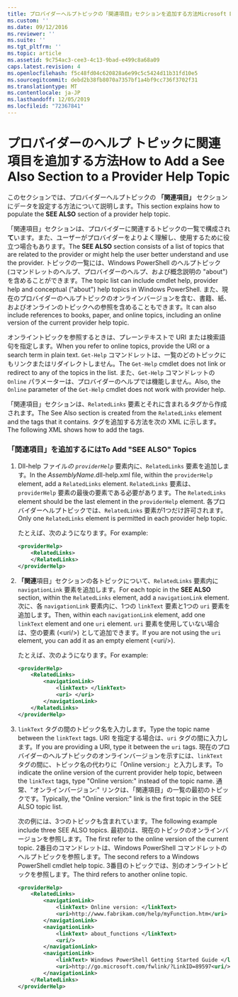 ```yaml
---
title: プロバイダーヘルプトピックの「関連項目」セクションを追加する方法Microsoft Docs
ms.custom: ''
ms.date: 09/12/2016
ms.reviewer: ''
ms.suite: ''
ms.tgt_pltfrm: ''
ms.topic: article
ms.assetid: 9c754ac3-cee3-4c13-9bad-e499c8a68a09
caps.latest.revision: 4
ms.openlocfilehash: f5c48fd04c620828a6e99c5c5424d11b31fd10e5
ms.sourcegitcommit: debd2b38fb8070a7357bf1a4bf9cc736f3702f31
ms.translationtype: MT
ms.contentlocale: ja-JP
ms.lasthandoff: 12/05/2019
ms.locfileid: "72367841"
---
```

# <a name="how-to-add-a-see-also-section-to-a-provider-help-topic"></a><span data-ttu-id="7159d-102">プロバイダーのヘルプ トピックに関連項目を追加する方法</span><span class="sxs-lookup"><span data-stu-id="7159d-102">How to Add a See Also Section to a Provider Help Topic</span></span>

<span data-ttu-id="7159d-103">このセクションでは、プロバイダーヘルプトピックの **「関連項目」** セクションにデータを設定する方法について説明します。</span><span class="sxs-lookup"><span data-stu-id="7159d-103">This section explains how to populate the **SEE ALSO** section of a provider help topic.</span></span>

<span data-ttu-id="7159d-104">「関連項目」セクションは、プロバイダーに関連するトピックの一覧で構成され**て**います。また、ユーザーがプロバイダーをよりよく理解し、使用するために役立つ場合もあります。</span><span class="sxs-lookup"><span data-stu-id="7159d-104">The **SEE ALSO** section consists of a list of topics that are related to the provider or might help the user better understand and use the provider.</span></span> <span data-ttu-id="7159d-105">トピックの一覧には、Windows PowerShell のヘルプトピック (コマンドレットのヘルプ、プロバイダーのヘルプ、および概念説明の "about") を含めることができます。</span><span class="sxs-lookup"><span data-stu-id="7159d-105">The topic list can include cmdlet help, provider help and conceptual ("about") help topics in Windows PowerShell.</span></span> <span data-ttu-id="7159d-106">また、現在のプロバイダーのヘルプトピックのオンラインバージョンを含む、書籍、紙、およびオンラインのトピックへの参照を含めることもできます。</span><span class="sxs-lookup"><span data-stu-id="7159d-106">It can also include references to books, paper, and online topics, including an online version of the current provider help topic.</span></span>

<span data-ttu-id="7159d-107">オンライントピックを参照するときは、プレーンテキストで URI または検索語句を指定します。</span><span class="sxs-lookup"><span data-stu-id="7159d-107">When you refer to online topics, provide the URI or a search term in plain text.</span></span> <span data-ttu-id="7159d-108">`Get-Help` コマンドレットは、一覧のどのトピックにもリンクまたはリダイレクトしません。</span><span class="sxs-lookup"><span data-stu-id="7159d-108">The `Get-Help` cmdlet does not link or redirect to any of the topics in the list.</span></span> <span data-ttu-id="7159d-109">また、`Get-Help` コマンドレットの `Online` パラメーターは、プロバイダーのヘルプでは機能しません。</span><span class="sxs-lookup"><span data-stu-id="7159d-109">Also, the `Online` parameter of the `Get-Help` cmdlet does not work with provider help.</span></span>

<span data-ttu-id="7159d-110">「関連項目」セクションは、`RelatedLinks` 要素とそれに含まれるタグから作成されます。</span><span class="sxs-lookup"><span data-stu-id="7159d-110">The See Also section is created from the `RelatedLinks` element and the tags that it contains.</span></span> <span data-ttu-id="7159d-111">タグを追加する方法を次の XML に示します。</span><span class="sxs-lookup"><span data-stu-id="7159d-111">The following XML shows how to add the tags.</span></span>

### <a name="to-add-see-also-topics"></a><span data-ttu-id="7159d-112">「関連項目」を追加するには</span><span class="sxs-lookup"><span data-stu-id="7159d-112">To Add "SEE ALSO" Topics</span></span>

1. <span data-ttu-id="7159d-113">Dll-help ファイル*の `providerHelp`* 要素内に、`RelatedLinks` 要素を追加します。</span><span class="sxs-lookup"><span data-stu-id="7159d-113">In the *AssemblyName*.dll-help.xml file, within the `providerHelp` element, add a `RelatedLinks` element.</span></span> <span data-ttu-id="7159d-114">`RelatedLinks` 要素は、`providerHelp` 要素の最後の要素である必要があります。</span><span class="sxs-lookup"><span data-stu-id="7159d-114">The `RelatedLinks` element should be the last element in the `providerHelp` element.</span></span> <span data-ttu-id="7159d-115">各プロバイダーヘルプトピックでは、`RelatedLinks` 要素が1つだけ許可されます。</span><span class="sxs-lookup"><span data-stu-id="7159d-115">Only one `RelatedLinks` element is permitted in each provider help topic.</span></span>

   <span data-ttu-id="7159d-116">たとえば、次のようになります。</span><span class="sxs-lookup"><span data-stu-id="7159d-116">For example:</span></span>

    ```xml
    <providerHelp>
        <RelatedLinks>
        </RelatedLinks>
    </providerHelp>
    ```

2. <span data-ttu-id="7159d-117">**「関連**項目」セクションの各トピックについて、`RelatedLinks` 要素内に `navigationLink` 要素を追加します。</span><span class="sxs-lookup"><span data-stu-id="7159d-117">For each topic in the **SEE ALSO** section, within the `RelatedLinks` element, add a `navigationLink` element.</span></span> <span data-ttu-id="7159d-118">次に、各 `navigationLink` 要素内に、1つの `linkText` 要素と1つの `uri` 要素を追加します。</span><span class="sxs-lookup"><span data-stu-id="7159d-118">Then, within each `navigationLink` element, add one `linkText` element and one `uri` element.</span></span> <span data-ttu-id="7159d-119">`uri` 要素を使用していない場合は、空の要素 (\<uri/>) として追加できます。</span><span class="sxs-lookup"><span data-stu-id="7159d-119">If you are not using the `uri` element, you can add it as an empty element (\<uri/>).</span></span>

   <span data-ttu-id="7159d-120">たとえば、次のようになります。</span><span class="sxs-lookup"><span data-stu-id="7159d-120">For example:</span></span>

    ```xml
    <providerHelp>
        <RelatedLinks>
            <navigationLink>
                <linkText> </linkText>
                <uri> </uri>
            </navigationLink>
        </RelatedLinks>
    </providerHelp>
    ```

3. <span data-ttu-id="7159d-121">`linkText` タグの間のトピック名を入力します。</span><span class="sxs-lookup"><span data-stu-id="7159d-121">Type the topic name between the `linkText` tags.</span></span> <span data-ttu-id="7159d-122">URI を指定する場合は、`uri` タグの間に入力します。</span><span class="sxs-lookup"><span data-stu-id="7159d-122">If you are providing a URI, type it between the `uri` tags.</span></span> <span data-ttu-id="7159d-123">現在のプロバイダーのヘルプトピックのオンラインバージョンを示すには、`linkText` タグの間に、トピック名の代わりに「Online version:」と入力します。</span><span class="sxs-lookup"><span data-stu-id="7159d-123">To indicate the online version of the current provider help topic, between the `linkText` tags, type "Online version:" instead of the topic name.</span></span> <span data-ttu-id="7159d-124">通常、"オンラインバージョン:" リンクは、「関連項目」の一覧の最初のトピックです。</span><span class="sxs-lookup"><span data-stu-id="7159d-124">Typically, the "Online version:" link is the first topic in the SEE ALSO topic list.</span></span>

   <span data-ttu-id="7159d-125">次の例には、3つのトピックも含まれています。</span><span class="sxs-lookup"><span data-stu-id="7159d-125">The following example include three SEE ALSO topics.</span></span> <span data-ttu-id="7159d-126">最初のは、現在のトピックのオンラインバージョンを参照します。</span><span class="sxs-lookup"><span data-stu-id="7159d-126">The first refer to the online version of the current topic.</span></span> <span data-ttu-id="7159d-127">2番目のコマンドレットは、Windows PowerShell コマンドレットのヘルプトピックを参照します。</span><span class="sxs-lookup"><span data-stu-id="7159d-127">The second refers to a Windows PowerShell cmdlet help topic.</span></span> <span data-ttu-id="7159d-128">3番目のトピックでは、別のオンライントピックを参照します。</span><span class="sxs-lookup"><span data-stu-id="7159d-128">The third refers to another online topic.</span></span>

    ```xml
    <providerHelp>
        <RelatedLinks>
            <navigationLink>
                <linkText> Online version: </linkText>
                <uri>http://www.fabrikam.com/help/myFunction.htm</uri>
            </navigationLink>
            <navigationLink>
                <linkText> about_functions </linkText>
                <uri/>
            </navigationLink>
            <navigationLink>
                <linkText> Windows PowerShell Getting Started Guide </linkText>
                <uri>http://go.microsoft.com/fwlink/?LinkID=89597<uri/>
            </navigationLink>
        </RelatedLinks>
    </providerHelp>
    ```